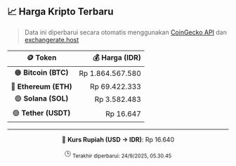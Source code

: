 

<!-- HARGA_KRIPTO -->
## 📈 Harga Kripto Terbaru

> Data ini diperbarui secara otomatis menggunakan [CoinGecko API](https://www.coingecko.com/) dan [exchangerate.host](https://exchangerate.host/)

<div align="center">

| 🪙 Token | 💰 Harga (IDR) |
|:------:|---------------:|
| 🟠 **Bitcoin (BTC)**   | Rp 1.864.567.580 |
| 🔵 **Ethereum (ETH)**  | Rp 69.422.333 |
| 🟣 **Solana (SOL)**    | Rp 3.582.483 |
| 🟢 **Tether (USDT)**   | Rp 16.647 |

---

💱 **Kurs Rupiah (USD → IDR)**: Rp 16.640

🕒 <sub>Terakhir diperbarui: 24/9/2025, 05.30.45</sub>

</div>
<!-- /HARGA_KRIPTO -->